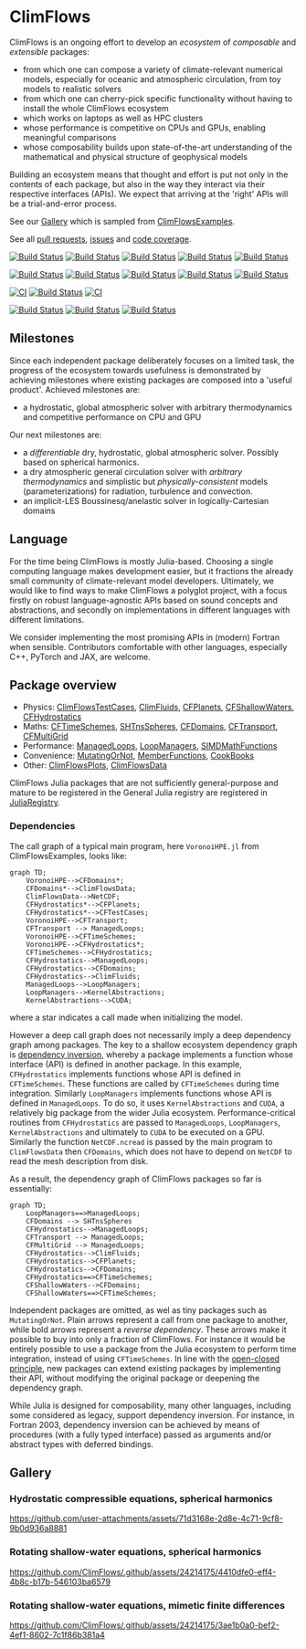 # ClimFlows

ClimFlows is an ongoing effort to develop an *ecosystem* of *composable* and *extensible* packages:
* from which one can compose a variety of climate-relevant numerical models, especially for oceanic and atmospheric circulation, from toy models to realistic solvers
* from which one can cherry-pick specific functionality without having to install the whole ClimFlows ecosystem
* which works on laptops as well as HPC clusters
* whose performance is competitive on CPUs and GPUs, enabling meaningful comparisons
* whose composability builds upon state-of-the-art understanding of the mathematical and physical structure of geophysical models

Building an ecosystem means that thought and effort is put not only in the contents of each package, but also in the way they interact via their respective interfaces (APIs). We expect that arriving at the 'right' APIs will be a trial-and-error process.

See our [Gallery](#gallery) which is sampled from [ClimFlowsExamples](https://github.com/ClimFlows/ClimFlowsExamples).

See all [pull requests](https://github.com/pulls?user=ClimFlows), [issues](https://github.com/issues?user=ClimFlows) and [code coverage](https://app.codecov.io/gh/ClimFlows?repoDisplay=Configured).

[![Build Status](https://github.com/ClimFlows/ClimFlowsTestCases.jl/actions/workflows/CI.yml/badge.svg?branch=main)](https://github.com/ClimFlows/ClimFlowsTestCases.jl/actions/workflows/CI.yml?query=branch%3Amain)
[![Build Status](https://github.com/ClimFlows/ClimFluids.jl/actions/workflows/CI.yml/badge.svg?branch=main)](https://github.com/ClimFlows/ClimFluids.jl/actions/workflows/CI.yml?query=branch%3Amain)
[![Build Status](https://github.com/ClimFlows/CFPlanets.jl/actions/workflows/CI.yml/badge.svg?branch=main)](https://github.com/ClimFlows/CFPlanets.jl/actions/workflows/CI.yml?query=branch%3Amain) 
[![Build Status](https://github.com/ClimFlows/CFShallowWaters.jl/actions/workflows/CI.yml/badge.svg?branch=main)](https://github.com/ClimFlows/CFShallowWaters.jl/actions/workflows/CI.yml?query=branch%3Amain) 
 [![Build Status](https://github.com/ClimFlows/CFHydrostatics.jl/actions/workflows/CI.yml/badge.svg?branch=main)](https://github.com/ClimFlows/CFHydrostatics.jl/actions/workflows/CI.yml?query=branch%3Amain)

[![Build Status](https://github.com/ClimFlows/CFTimeSchemes.jl/actions/workflows/CI.yml/badge.svg?branch=main)](https://github.com/ClimFlows/CFTimeSchemes.jl/actions/workflows/CI.yml?query=branch%3Amain)
[![Build Status](https://github.com/ClimFlows/SHTnsSpheres.jl/actions/workflows/CI.yml/badge.svg?branch=main)](https://github.com/ClimFlows/SHTnsSpheres.jl/actions/workflows/CI.yml?query=branch%3Amain)
[![Build Status](https://github.com/ClimFlows/CFDomains.jl/actions/workflows/CI.yml/badge.svg?branch=main)](https://github.com/ClimFlows/CFDomains.jl/actions/workflows/CI.yml?query=branch%3Amain)
[![Build Status](https://github.com/ClimFlows/CFTransport.jl/actions/workflows/CI.yml/badge.svg?branch=main)](https://github.com/ClimFlows/CFTransport.jl/actions/workflows/CI.yml?query=branch%3Amain)
[![Build Status](https://github.com/ClimFlows/CFMultigrid.jl/actions/workflows/CI.yml/badge.svg?branch=main)](https://github.com/ClimFlows/CFMultigrid.jl/actions/workflows/CI.yml?query=branch%3Amain)

[![CI](https://github.com/ClimFlows/ManagedLoops/actions/workflows/CI.yml/badge.svg)](https://github.com/ClimFlows/ManagedLoops/actions/workflows/CI.yml)
[![Build Status](https://github.com/ClimFlows/LoopManagers.jl/actions/workflows/CI.yml/badge.svg?branch=main)](https://github.com/ClimFlows/LoopManagers.jl/actions/workflows/CI.yml?query=branch%3Amain)
[![CI](https://github.com/ClimFlows/SIMDMathFunctions.jl/actions/workflows/CI.yml/badge.svg)](https://github.com/ClimFlows/SIMDMathFunctions.jl/actions/workflows/CI.yml)

[![Build Status](https://github.com/ClimFlows/MutatingOrNot.jl/actions/workflows/CI.yml/badge.svg?branch=main)](https://github.com/ClimFlows/MutatingOrNot.jl/actions/workflows/CI.yml?query=branch%3Amain)
[![Build Status](https://github.com/ClimFlows/MemberFunctions.jl/actions/workflows/CI.yml/badge.svg?branch=main)](https://github.com/ClimFlows/MemberFunctions.jl/actions/workflows/CI.yml?query=branch%3Amain)
[![Build Status](https://github.com/ClimFlows/CookBooks.jl/actions/workflows/CI.yml/badge.svg?branch=main)](https://github.com/ClimFlows/CookBooks.jl/actions/workflows/CI.yml?query=branch%3Amain)

## Milestones
Since each independent package deliberately focuses on a limited task, the progress of the ecosystem towards usefulness is demonstrated by achieving milestones where existing packages are composed into a 'useful product'. Achieved milestones are:

* a hydrostatic, global atmospheric solver with arbitrary thermodynamics and competitive performance on CPU and GPU
  
Our next milestones are:

* a *differentiable* dry, hydrostatic, global atmospheric solver. Possibly based on spherical harmonics.
* a dry atmospheric general circulation solver with *arbitrary thermodynamics* and simplistic but *physically-consistent* models (parameterizations) for radiation, turbulence and convection.
* an implicit-LES Boussinesq/anelastic solver in logically-Cartesian domains

## Language

For the time being ClimFlows is mostly Julia-based. Choosing a single computing language makes development easier, but it fractions the already small community of climate-relevant model developers. Ultimately, we would like to find ways to make ClimFlows a polyglot project, with a focus firstly on robust language-agnostic APIs based on sound concepts and abstractions, and secondly on implementations in different languages with different limitations.

We consider implementing the most promising APIs in (modern) Fortran when sensible. Contributors comfortable with other languages, especially C++, PyTorch and JAX, are welcome.

## Package overview
* Physics:
  [ClimFlowsTestCases](https://github.com/ClimFlows/ClimFlowsTestCases.jl),
  [ClimFluids](https://github.com/ClimFlows/ClimFluids.jl),
  [CFPlanets](https://github.com/ClimFlows/CFPlanets.jl),
  [CFShallowWaters](https://github.com/ClimFlows/CFShallowWaters.jl),
  [CFHydrostatics](https://github.com/ClimFlows/CFHydrostatics.jl)
* Maths:
  [CFTimeSchemes](https://github.com/ClimFlows/CFTimeSchemes.jl),
  [SHTnsSpheres](https://github.com/ClimFlows/SHTnsSpheres.jl),
  [CFDomains](https://github.com/ClimFlows/CFDomains.jl),
  [CFTransport](https://github.com/ClimFlows/CFTransport.jl),
  [CFMultiGrid](https://github.com/ClimFlows/CFMultiGrid.jl)
* Performance:
  [ManagedLoops](https://github.com/ClimFlows/ManagedLoops.jl),
  [LoopManagers](https://github.com/ClimFlows/LoopManagers.jl),
  [SIMDMathFunctions](https://github.com/ClimFlows/SIMDMathFunctions.jl)
* Convenience:
  [MutatingOrNot](https://github.com/ClimFlows/MutatingOrNot.jl),
  [MemberFunctions](https://github.com/ClimFlows/MemberFunctions.jl),
  [CookBooks](https://github.com/ClimFlows/CookBooks.jl)
* Other:
  [ClimFlowsPlots](https://github.com/ClimFlows/ClimFlowsPlots.jl),
  [ClimFlowsData](https://github.com/ClimFlows/ClimFlowsData.jl)

ClimFlows Julia packages that are
not sufficiently general-purpose and mature to be registered in the General Julia registry
are registered in [JuliaRegistry](https://github.com/ClimFlows/JuliaRegistry/commits/master/).

### Dependencies

The call graph of a typical main program, here `VoronoiHPE.jl` from ClimFlowsExamples, looks like:

```mermaid
graph TD;
    VoronoiHPE-->CFDomains*;
    CFDomains*-->ClimFlowsData;
    ClimFlowsData-->NetCDF;
    CFHydrostatics*-->CFPlanets;
    CFHydrostatics*-->CFTestCases;
    VoronoiHPE-->CFTransport;
    CFTransport --> ManagedLoops;
    VoronoiHPE-->CFTimeSchemes;
    VoronoiHPE-->CFHydrostatics*;
    CFTimeSchemes-->CFHydrostatics;
    CFHydrostatics-->ManagedLoops;
    CFHydrostatics-->CFDomains;
    CFHydrostatics-->ClimFluids;
    ManagedLoops-->LoopManagers;
    LoopManagers-->KernelAbstractions;
    KernelAbstractions-->CUDA;
```
where a star indicates a call made when initializing the model. 

However a deep call graph does not necessarily imply a deep dependency graph among packages. The key to a shallow ecosystem dependency graph is [dependency inversion](https://en.wikipedia.org/wiki/Dependency_inversion_principle), whereby a package implements a function whose interface (API) is defined in another package. In this example, `CFHydrostatics` implements functions whose API is defined in `CFTimeSchemes`. These functions are called by `CFTimeSchemes` during time integration. Similarly `LoopManagers` implements functions whose API is defined in `ManagedLoops`. To do so, it uses `KernelAbstractions` and `CUDA`, a relatively big package from the wider Julia ecosystem. Performance-critical routines from `CFHydrostatics` are passed to `ManagedLoops`, `LoopManagers`, `KernelAbstractions` and ultimately to `CUDA` to be executed on a GPU. Similarly the function `NetCDF.ncread` is passed by the main program to `ClimFlowsData` then `CFDomains`, which does not have to depend on `NetCDF` to read the mesh description from disk.

As a result, the dependency graph of ClimFlows packages so far is essentially:
```mermaid
graph TD;
    LoopManagers==>ManagedLoops;
    CFDomains --> SHTnsSpheres
    CFHydrostatics-->ManagedLoops;
    CFTransport --> ManagedLoops;
    CFMultiGrid --> ManagedLoops;
    CFHydrostatics-->ClimFluids;
    CFHydrostatics-->CFPlanets;
    CFHydrostatics-->CFDomains;
    CFHydrostatics==>CFTimeSchemes;
    CFShallowWaters-->CFDomains;
    CFShallowWaters==>CFTimeSchemes;
```
Independent packages are omitted, as wel as tiny packages such as `MutatingOrNot`. Plain arrows represent a call from one package to another, while bold arrows represent a *reverse dependency*.
These arrows make it possible to buy into only a fraction of ClimFlows. For instance it would be entirely possible to use a package from the Julia ecosystem to perform time integration, instead of using `CFTimeSchemes`. In line with the [open-closed principle](https://en.wikipedia.org/wiki/Open%E2%80%93closed_principle), new packages can extend existing packages by implementing their API, without modifying the original package or deepening the dependency graph.

While Julia is designed for composability, many other languages, including some considered as legacy, support dependency inversion. For instance, in Fortran 2003, dependency inversion can be achieved by means of procedures (with a fully typed interface) passed as arguments and/or abstract types with deferred bindings.

## Gallery

### Hydrostatic compressible equations, spherical harmonics

https://github.com/user-attachments/assets/71d3168e-2d8e-4c71-9cf8-9b0d936a8881

### Rotating shallow-water equations, spherical harmonics

https://github.com/ClimFlows/.github/assets/24214175/4410dfe0-eff4-4b8c-b17b-546103ba6579

### Rotating shallow-water equations, mimetic finite differences

https://github.com/ClimFlows/.github/assets/24214175/3ae1b0a0-bef2-4ef1-8602-7c1f86b381a4



